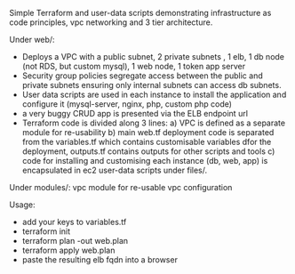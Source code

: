 
Simple Terraform and user-data scripts demonstrating infrastructure as code principles, vpc networking and 3 tier architecture.

Under web/:

- Deploys a VPC with a public subnet, 2  private subnets , 1 elb, 1 db node (not RDS, but custom mysql), 1 web node, 1 token app server
- Security group policies segregate access between the public and private subnets ensuring only internal subnets can access db subnets.
- User data scripts are used in each instance to install the application and configure it (mysql-server, nginx, php, custom php code)
- a very buggy CRUD app is presented via the ELB endpoint url
- Terraform code is divided along 3 lines: a) VPC is defined as a separate module for re-usability b) main web.tf deployment code is separated from the variables.tf which contains customisable variables dfor the deployment, outputs.tf contains outputs for other scripts and tools c) code for installing and customising each instance (db, web, app) is encapsulated in ec2 user-data scripts under files/.


Under modules/: vpc module for re-usable vpc configuration

Usage:

- add your keys to variables.tf
- terraform init
- terraform plan -out web.plan
- terraform apply web.plan
- paste the resulting elb fqdn into a browser
